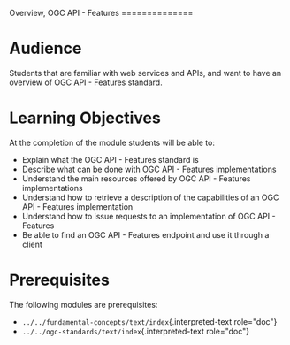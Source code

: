Overview, OGC API - Features ==============

# Audience

Students that are familiar with web services and APIs, and want to have
an overview of OGC API - Features standard.

# Learning Objectives

At the completion of the module students will be able to:

-   Explain what the OGC API - Features standard is
-   Describe what can be done with OGC API - Features implementations
-   Understand the main resources offered by OGC API - Features
    implementations
-   Understand how to retrieve a description of the capabilities of an
    OGC API - Features implementation
-   Understand how to issue requests to an implementation of OGC API -
    Features
-   Be able to find an OGC API - Features endpoint and use it through a
    client

# Prerequisites

The following modules are prerequisites:

-   `../../fundamental-concepts/text/index`{.interpreted-text
    role="doc"}
-   `../../ogc-standards/text/index`{.interpreted-text role="doc"}
